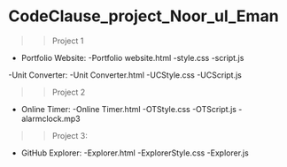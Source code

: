 # CodeClause_project_Noor_ul_Eman

>> Project 1
  - Portfolio Website:
       -Portfolio website.html
       -style.css
       -script.js
   
  -Unit Converter:
       -Unit Converter.html
       -UCStyle.css
       -UCScript.js
       
>> Project 2
  - Online Timer:
      -Online Timer.html
      -OTStyle.css
      -OTScript.js
      -alarmclock.mp3
      
 >> Project 3:
   - GitHub Explorer:
      -Explorer.html
      -ExplorerStyle.css
      -Explorer.js
       
